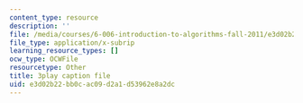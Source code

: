 ```yaml
---
content_type: resource
description: ''
file: /media/courses/6-006-introduction-to-algorithms-fall-2011/e3d02b22bb0cac09d2a1d53962e8a2dc_CHvQ3q_gJ7E.srt
file_type: application/x-subrip
learning_resource_types: []
ocw_type: OCWFile
resourcetype: Other
title: 3play caption file
uid: e3d02b22-bb0c-ac09-d2a1-d53962e8a2dc
---
```

